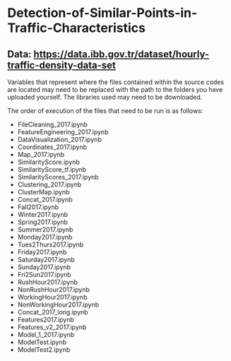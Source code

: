 # Detection-of-Similar-Points-in-Traffic-Characteristics

## Data: https://data.ibb.gov.tr/dataset/hourly-traffic-density-data-set

Variables that represent where the files contained within the source codes are located may need to be replaced with the path to the folders you have uploaded yourself.
The libraries used may need to be downloaded.

The order of execution of the files that need to be run is as follows:
- FileCleaning_2017.ipynb
- FeatureEngineering_2017.ipynb
- DataVisualization_2017.ipynb
- Coordinates_2017.ipynb
- Map_2017.ipynb
- SimilarityScore.ipynb
- SimilarityScore_tf.ipynb
- SimilarityScores_2017.ipynb
- Clustering_2017.ipynb
- ClusterMap.ipynb
- Concat_2017.ipynb
- Fall2017.ipynb
- Winter2017.ipynb
- Spring2017.ipynb
- Summer2017.ipynb
- Monday2017.ipynb
- Tues2Thurs2017.ipynb
- Friday2017.ipynb
- Saturday2017.ipynb
- Sunday2017.ipynb
- Fri2Sun2017.ipynb
- RushHour2017.ipynb
- NonRushHour2017.ipynb
- WorkingHour2017.ipynb 
- NonWorkingHour2017.ipynb
- Concat_2017_long.ipynb
- Features2017.ipynb
- Features_v2_2017.ipynb
- Model_1_2017.ipynb
- ModelTest.ipynb
- ModelTest2.ipynb
